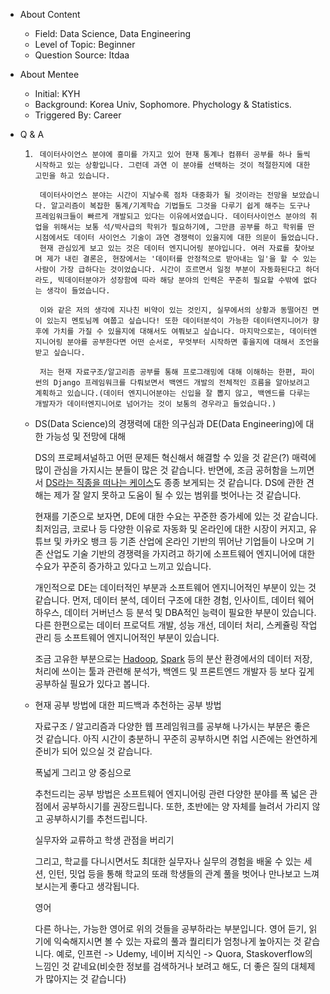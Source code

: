 - About Content
    - Field: Data Science, Data Engineering
    - Level of Topic: Beginner
    - Question Source: Itdaa

- About Mentee
    - Initial: KYH
    - Background: Korea Univ, Sophomore. Phychology & Statistics.
    - Triggered By: Career

- Q & A
    1. ```
        데이터사이언스 분야에 흥미를 가지고 있어 현재 통계나 컴퓨터 공부를 하나 둘씩 시작하고 있는 상황입니다. 그런데 과연 이 분야를 선택하는 것이 적절한지에 대한 고민을 하고 있습니다.

        데이터사이언스 분야는 시간이 지날수록 점차 대중화가 될 것이라는 전망을 보았습니다. 알고리즘이 복잡한 통계/기계학습 기법들도 그것을 다루기 쉽게 해주는 도구나 프레임워크들이 빠르게 개발되고 있다는 이유에서였습니다. 데이터사이언스 분야의 취업을 위해서는 보통 석/박사급의 학위가 필요하기에, 그만큼 공부를 하고 학위를 딴 시점에서도 데이터 사이언스 기술이 과연 경쟁력이 있을지에 대한 의문이 들었습니다.
        현재 관심있게 보고 있는 것은 데이터 엔지니어링 분야입니다. 여러 자료를 찾아보며 제가 내린 결론은, 현장에서는 '데이터를 안정적으로 받아내는 일'을 할 수 있는 사람이 가장 급하다는 것이었습니다. 시간이 흐르면서 일정 부분이 자동화된다고 하더라도, 빅데이터분야가 성장함에 따라 해당 분야의 인력은 꾸준히 필요할 수밖에 없다는 생각이 들었습니다.

        이와 같은 저의 생각에 지나친 비약이 있는 것인지, 실무에서의 상황과 동떨어진 면이 있는지 멘토님께 여쭙고 싶습니다! 또한 데이터분석이 가능한 데이터엔지니어가 향후에 가치를 가질 수 있을지에 대해서도 여쭤보고 싶습니다. 마지막으로는, 데이터엔지니어링 분야를 공부한다면 어떤 순서로, 무엇부터 시작하면 좋을지에 대해서 조언을 받고 싶습니다.

        저는 현재 자료구조/알고리즘 공부를 통해 프로그래밍에 대해 이해하는 한편, 파이썬의 Django 프레임워크를 다뤄보면서 백엔드 개발의 전체적인 흐름을 알아보려고 계획하고 있습니다.(데이터 엔지니어분야는 신입을 잘 뽑지 않고, 백엔드를 다루는 개발자가 데이터엔지니어로 넘어가는 것이 보통의 경우라고 들었습니다.)
        ```

    - DS(Data Science)의 경쟁력에 대한 의구심과 DE(Data Engineering)에 대한 가능성 및 전망에 대해

        DS의 프로페셔널하고 어떤 문제든 혁신해서 해결할 수 있을 것 같은(?) 매력에 많이 관심을 가지시는 분들이 많은 것 같습니다. 반면에, 조금 공허함을 느끼면서 [DS라는 직종을 떠나는 케이스](https://www.google.com/search?rlz=1C5GCEA_enKR867KR867&ei=0UZrXtjTDM7m-AbLoZqwAw&q=hate+data+science&oq=hate+data+science&gs_l=psy-ab.3..0j0i7i5i30j0i5i30l2j0i8i30.3862.5149..5331...0.3..0.234.1055.0j5j1......0....1..gws-wiz.......0i71j0i67j0i273j0i7i30j0i13.JEI92NV0Zn8&ved=0ahUKEwiYgNfKhpfoAhVOM94KHcuQBjYQ4dUDCAs&uact=5)도 종종 보게되는 것 같습니다. DS에 관한 견해는 제가 잘 알지 못하고 도움이 될 수 있는 범위를 벗어나는 것 같습니다.

        현재를 기준으로 보자면, DE에 대한 수요는 꾸준한 증가세에 있는 것 같습니다. 최저임금, 코로나 등 다양한 이유로 자동화 및 온라인에 대한 시장이 커지고, 유튜브 및 카카오 뱅크 등 기존 산업에 온라인 기반의 뛰어난 기업들이 나오며 기존 산업도 기술 기반의 경쟁력을 가지려고 하기에 소프트웨어 엔지니어에 대한 수요가 꾸준히 증가하고 있다고 느끼고 있습니다.

        개인적으로 DE는 데이터적인 부분과 소프트웨어 엔지니어적인 부분이 있는 것 같습니다. 먼저, 데이터 분석, 데이터 구조에 대한 경험, 인사이트, 데이터 웨어하우스, 데이터 거버넌스 등 분석 및 DBA적인 능력이 필요한 부분이 있습니다. 다른 한편으로는 데이터 프로덕트 개발, 성능 개선, 데이터 처리, 스케쥴링 작업 관리 등 소프트웨어 엔지니어적인 부분이 있습니다. 

        조금 고유한 부분으로는 [Hadoop](https://book.naver.com/bookdb/book_detail.nhn?bid=11662922), [Spark](https://book.naver.com/bookdb/book_detail.nhn?bid=14300380) 등의 분산 환경에서의 데이터 저장, 처리에 쓰이는 툴과 관련해 분석가, 백엔드 및 프론트엔드 개발자 등 보다 깊게 공부하실 필요가 있다고 봅니다.

    - 현재 공부 방법에 대한 피드백과 추천하는 공부 방법

        자료구조 / 알고리즘과 다양한 웹 프레임워크를 공부해 나가시는 부분은 좋은 것 같습니다. 아직 시간이 충분하니 꾸준히 공부하시면 취업 시즌에는 완연하게 준비가 되어 있으실 것 같습니다. 

        폭넓게 그리고 양 중심으로

        추천드리는 공부 방법은 소프트웨어 엔지니어링 관련 다양한 분야를 폭 넓은 관점에서 공부하시기를 권장드립니다. 또한, 초반에는 양 자체를 늘려서 가리지 않고 공부하시기를 추천드립니다. 

        실무자와 교류하고 학생 관점을 버리기

        그리고, 학교를 다니시면서도 최대한 실무자나 실무의 경험을 배울 수 있는 세션, 인턴, 밋업 등을 통해 학교의 또래 학생들의 관계 풀을 벗어나 만나보고 느껴보시는게 좋다고 생각됩니다.

        영어

        다른 하나는, 가능한 영어로 위의 것들을 공부하라는 부분입니다. 영어 듣기, 읽기에 익숙해지시면 볼 수 있는 자료의 풀과 퀄리티가 엄청나게 높아지는 것 같습니다. 예로, 인프런 -> Udemy, 네이버 지식인 -> Quora, Staskoverflow의 느낌인 것 같네요(비슷한 정보를 검색하거나 보려고 해도, 더 좋은 질의 대체제가 많아지는 것 같습니다)